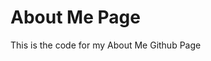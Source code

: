 <!DOCTYPE html>
</head>
<body>
    <h1>About Me Page</h1>
    <p>This is the code for my About Me Github Page</p>
</body>
</html>

